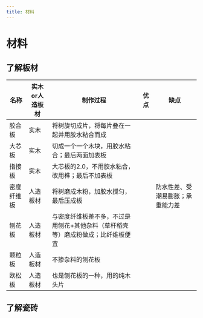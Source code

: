 ```yaml
---
title: 材料
---
```


# 材料

## 了解板材

| 名称     | 实木or人造板材 | 制作过程                                     | 优点  | 缺点  |
|--------|----------|------------------------------------------|-----|-----|
| 胶合板    | 实木       | 将树旋切成片，将每片叠在一起并用胶水粘合而成                   |     |     |
| 大芯板    | 实木       | 切成一个一个木块，用胶水粘合；最后两面加表板                   |     |     |
| 指接板    | 实木       | 大芯板的2.0，不用胶水粘合，改用榫；最后不加表板                |     |     |
| 密度纤维板  | 人造板材     | 将树磨成木粉，加胶水搅匀，最后压成板                       |     | 防水性差、受潮易膨胀；承重能力差 |
| 刨花板    | 人造板材     | 与密度纤维板差不多，不过是用刨花+其他杂料（草杆稻壳等）磨成粉做成；比纤维板便宜 |     |     |
| 颗粒板    | 人造板材     | 不掺杂料的刨花板                                 |     |     |
| 欧松板    | 人造板材     | 也是刨花板的一种，用的纯木头片                          |     |     |

## 了解瓷砖